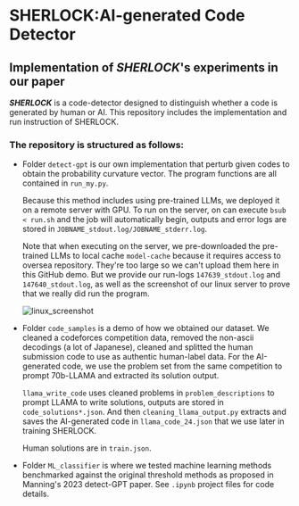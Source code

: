 # SHERLOCK:AI-generated Code Detector

## Implementation of *SHERLOCK*'s experiments in our paper

***SHERLOCK*** is a code-detector designed to distinguish whether a code is generated by human or AI. This repository includes the implementation and run instruction of SHERLOCK.

### The repository is structured as follows:

- Folder `detect-gpt` is our own implementation that perturb given codes to obtain the probability curvature vector. The program functions are all contained in `run_my.py`.

	Because this method includes using pre-trained LLMs, we deployed it on a remote server with GPU. To run on the server, on can execute `bsub < run.sh` and the job will automatically begin, outputs and error logs are stored in `JOBNAME_stdout.log/JOBNAME_stderr.log`.

	Note that when executing on the server, we pre-downloaded the pre-trained LLMs to local cache `model-cache` because it requires access to oversea repository. They're too large so we can't upload them here in this GitHub demo. But we provide our run-logs `147639_stdout.log` and `147640_stdout.log`, as well as the screenshot of our linux server to prove that we really did run the program.

	![linux_screenshot](/Users/tang/ML_final/linux_screenshot.png)

- Folder `code_samples` is a demo of how we obtained our dataset. We cleaned a codeforces competition data, removed the non-ascii decodings (a lot of Japanese), cleaned and splitted the human submission code to use as authentic human-label data. For the AI-generated code, we use the problem set from the same competition to prompt 70b-LLAMA and extracted its solution output.

	`llama_write_code` uses cleaned problems in `problem_descriptions` to prompt LLAMA to write solutions, outputs are stored in `code_solutions*.json`. And then `cleaning_llama_output.py` extracts and saves the AI-generated code in `llama_code_24.json` that we use later in training SHERLOCK.

	Human solutions are in `train.json`.

- Folder `ML_classifier` is where we tested machine learning methods benchmarked against the original threshold methods as proposed in Manning's 2023 detect-GPT paper. See `.ipynb` project files for code details.
